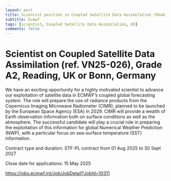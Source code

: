 ```yaml
---
layout: post
title: Scientist position in Coupled Satellite Data Assimilation (Reading, UK)
subtitle: Ecmwf
tags: [scientist, Coupled Satellite Data Assimilation, UK]
comments: false
---
```


# Scientist on Coupled Satellite Data Assimilation (ref. VN25-026), Grade A2, Reading, UK or Bonn, Germany

We have an exciting opportunity for a highly motivated scientist to advance our exploitation of satellite data in ECMWF’s coupled global forecasting system. The role will prepare the use of radiance products from the Copernicus Imaging Microwave Radiometer (CIMR), planned to be launched by the European Space Agency (ESA) in 2029. CIMR will provide a wealth of Earth observation information both on surface conditions as well as the atmosphere. The successful candidate will play a crucial role in preparing the exploitation of this information for global Numerical Weather Prediction (NWP), with a particular focus on sea-surface temperature (SST) information.   

Contract type and duration: STF-PL contract from 01 Aug 2025 to 30 Sept 2027

Close date for applications: 15 May 2025

https://jobs.ecmwf.int/Job/JobDetail?JobId=10311
